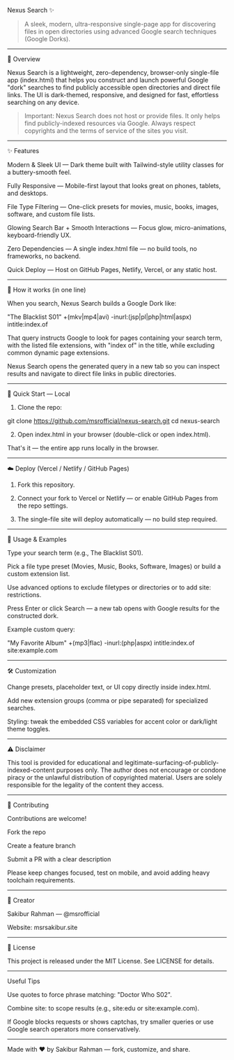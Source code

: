 Nexus Search ✨

> A sleek, modern, ultra-responsive single-page app for discovering files in open directories using advanced Google search techniques (Google Dorks).






---

🚀 Overview

Nexus Search is a lightweight, zero-dependency, browser-only single-file app (index.html) that helps you construct and launch powerful Google "dork" searches to find publicly accessible open directories and direct file links. The UI is dark-themed, responsive, and designed for fast, effortless searching on any device.

> Important: Nexus Search does not host or provide files. It only helps find publicly-indexed resources via Google. Always respect copyrights and the terms of service of the sites you visit.




---

✨ Features

Modern & Sleek UI — Dark theme built with Tailwind-style utility classes for a buttery-smooth feel.

Fully Responsive — Mobile-first layout that looks great on phones, tablets, and desktops.

File Type Filtering — One-click presets for movies, music, books, images, software, and custom file lists.

Glowing Search Bar + Smooth Interactions — Focus glow, micro-animations, keyboard-friendly UX.

Zero Dependencies — A single index.html file — no build tools, no frameworks, no backend.

Quick Deploy — Host on GitHub Pages, Netlify, Vercel, or any static host.



---

🔧 How it works (in one line)

When you search, Nexus Search builds a Google Dork like:

"The Blacklist S01" +(mkv|mp4|avi) -inurl:(jsp|pl|php|html|aspx) intitle:index.of

That query instructs Google to look for pages containing your search term, with the listed file extensions, with "index of" in the title, while excluding common dynamic page extensions.

Nexus Search opens the generated query in a new tab so you can inspect results and navigate to direct file links in public directories.


---

🧭 Quick Start — Local

1. Clone the repo:



git clone https://github.com/msrofficial/nexus-search.git
cd nexus-search

2. Open index.html in your browser (double-click or open index.html).



That's it — the entire app runs locally in the browser.


---

☁️ Deploy (Vercel / Netlify / GitHub Pages)

1. Fork this repository.


2. Connect your fork to Vercel or Netlify — or enable GitHub Pages from the repo settings.


3. The single-file site will deploy automatically — no build step required.




---

🔎 Usage & Examples

Type your search term (e.g., The Blacklist S01).

Pick a file type preset (Movies, Music, Books, Software, Images) or build a custom extension list.

Use advanced options to exclude filetypes or directories or to add site: restrictions.

Press Enter or click Search — a new tab opens with Google results for the constructed dork.


Example custom query:

"My Favorite Album" +(mp3|flac) -inurl:(php|aspx) intitle:index.of site:example.com


---

🛠️ Customization

Change presets, placeholder text, or UI copy directly inside index.html.

Add new extension groups (comma or pipe separated) for specialized searches.

Styling: tweak the embedded CSS variables for accent color or dark/light theme toggles.



---

⚠️ Disclaimer

This tool is provided for educational and legitimate-surfacing-of-publicly-indexed-content purposes only. The author does not encourage or condone piracy or the unlawful distribution of copyrighted material. Users are solely responsible for the legality of the content they access.


---

🤝 Contributing

Contributions are welcome!

Fork the repo

Create a feature branch

Submit a PR with a clear description


Please keep changes focused, test on mobile, and avoid adding heavy toolchain requirements.


---

📇 Creator

Sakibur Rahman — @msrofficial

Website: msrsakibur.site



---

📜 License

This project is released under the MIT License. See LICENSE for details.


---

Useful Tips

Use quotes to force phrase matching: "Doctor Who S02".

Combine site: to scope results (e.g., site:edu or site:example.com).

If Google blocks requests or shows captchas, try smaller queries or use Google search operators more conservatively.



---

Made with ❤️ by Sakibur Rahman — fork, customize, and share.

